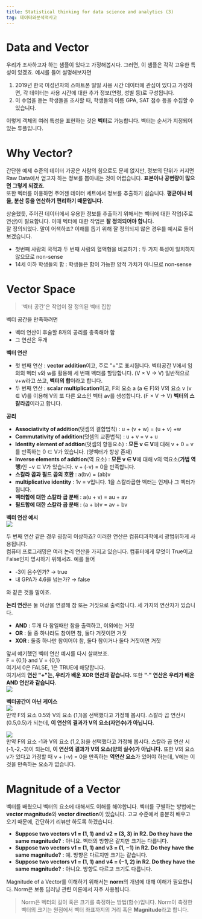 ```yaml
---
title: Statistical thinking for data science and analytics (3)
tag: 데이터와분석적사고
---
```


# Data and Vector
우리가 조사하고자 하는 샘플이 있다고 가정해봅시다. 그러면, 이 샘플은 각각 고유한 특성이 있겠죠. 예시를 들어 설명해보자면

1. 2019년 한국 미성년자의 스마트폰 일일 사용 시간 데이터에 관심이 있다고 가정하면, 각 데이터는 사용 시간에 대한 추가 정보(연령, 성별 등)로 구성됩니다.
2. 이 수업을 듣는 학생들을 조사할 때, 학생들의 이름 GPA, SAT 점수 등을 수집할 수 있습니다.

이렇게 객체의 여러 특성을 표현하는 것은 **벡터**로 가능합니다.
벡터는 순서가 지정되어 있는 튜플입니다.

# Why Vector?
간단한 예제 수준의 데이터 가공은 사람의 힘으로도 문제 없지만, 정보의 단위가 커지면 Raw Data에서 얻고자 하는 정보를 뽑아내는 것이 어렵습니다. **표본이나 공변량이 많으면 그렇게 되겠죠.**   
또한 벡터를 이용하면 주어젠 데이터 세트에서 정보를 추출하기 쉽습니다. **평균이나 비율, 분산 등을 연산하기 편리하기 때문입니다.**

상술했듯, 주어진 데이터에서 유용한 정보를 추출하기 위해서는 벡터에 대한 작업(주로 연산)이 필요합니다.
이때 벡터에 대한 작업은 **잘 정의되어야 합니다.**   
잘 정의되었다. 말이 어색하죠? 이해를 돕기 위해 잘 정의되지 않은 경우를 예시로 들어보겠습니다.
* 첫번째 사람의 국적과 두 번째 사람의 혈액형을 비교하기 : 두 가지 특성이 일치하지 않으므로 non-sense
* 14세 이하 학생들의 합 : 학생들은 합이 가능한 양적 가치가 아니므로 non-sense

# Vector Space
> '벡터 공간'은 작업이 잘 정의된 벡터 집합
> 

벡터 공간을 만족하려면
* 벡터 연산이 후술할 8개의 공리를 충족해야 함
* 그 연산은 두개

**벡터 연산**
* 첫 번째 연산 : **vector addition**이고, 주로 "+"로 표시됩니다.  벡터공간 V에서 임의의 벡터 v와 w를 활용해 세 번째 벡터를 할당합니다. (V × V → V) 일반적으로 v+w라고 쓰고, **벡터의 합**이라고 합니다.
* 두 번째 연산 : **scalar multiplication**이고, F의 요소 a (a ∈ F)와 V의 요소 v (v ∈ V)를 이용해 V의 또 다른 요소인 벡터 av를 생성합니다. (F × V → V) **벡터의 스칼라곱**이라고 합니다.

**공리**
* **Associativity of addition**(덧셈의 결합법칙) : u + (v + w) = (u + v) +w
* **Commutativity of addition**(덧셈의 교환법칙) : u + v = v + u
* **Identity element of addtion**(덧셈의 항등요소) : **모든 v ∈ V**에 대해  v + 0 = v를 만족하는 0 ∈ V가 있습니다. (영벡터가 항상 존재)
*  **Inverse elements of addtion**(역 요소) : **모든 v ∈ V**에 대해 v의 역요소(**가법 역행**)인 −v ∈ V가 있습니다. v + (-v) = 0을 만족합니다.
*  **스칼라 곱과 필드 곱의 호환** : a(bv) = (ab)v
* **multiplicative identity** : 1v = v입니다. 1을 스칼라곱한 벡터는 언제나 그 벡터가 됩니다.
*  **벡터합에 대한 스칼라 곱 분배** : a(u + v) = au + av
*  **필드합에 대한 스칼라 곱 분배** : (a + b)v = av + bv

**벡터 연산 예시**       
![](https://i.ibb.co/SdPjXL6/example.jpg)

두 번째 연산 같은 경우 굉장히 이상하죠? 이러한 연산은 컴퓨터과학에서 광범위하게 사용됩니다.      
컴퓨터 프로그래밍은 여러 논리 연산을 가지고 있습니다. 컴퓨터에게 무엇이 True이고 False인지 명시하기 위해서죠. 예를 들어
* -3이 음수인가? → true       
* 내 GPA가 4.6을 넘는가? → false

와 같은 것들 말이죠.

**논리 연산**은 둘 이상을 연결해 참 또는 거짓으로 출력합니다. 세 가지의 연산자가 있습니다.
* **AND** : 두개 다 참일때만 참을 출력하고, 이외에는 거짓
* **OR** : 둘 중 하나라도 참이면 참, 둘다 거짓이면 거짓
* **XOR** : 둘중 하나만 참이어야 참, 둘다 참이거나 둘다 거짓이면 거짓

앞서 얘기했던 벡터 연산 예시를 다시 살펴보죠.     
F = {0,1} and V = {0,1}     
여기서 0은 FALSE, 1은 TRUE에 해당합니다.    
여기서의 **연산 "+"는, 우리가 배운 XOR 연산과 같습니다.** 또한 **"·" 연산은 우리가 배운 AND 연산과 같습니다.**     
![](https://i.ibb.co/ggntbWx/op.jpg)

**벡터공간이 아닌 케이스**  
![](https://i.ibb.co/RD7f4tp/no1.jpg)       
만약 F의 요소 0.5와 V의 요소 (1,1)을 선택했다고 가정해 봅시다. 스칼라 곱 연산시 (0.5,0.5)가 되는데, **이 연산의 결과가 V의 요소(자연수)가 아닙니다.**

![](https://i.ibb.co/txncs0T/no2.jpg)     
만약 F의 요소 -1과 V의 요소 (1,2,3)을 선택했다고 가정해 봅시다. 스칼라 곱 연산 시 (-1,-2,-3)이 되는데, **이 연산의 결과가 V의 요소(양의 실수)가 아닙니다.** 또한 V의 요소 v가 있다고 가정할 때 v + (-v) = 0을 만족하는 **역연산 요소**가 있어야 하는데, V에는 이것을 만족하는 요소가 없습니다.

# Magnitude of a Vector
벡터를 배웠으니 벡터의 요소에 대해서도 이해를 해야합니다. 벡터를 구별하는 방법에는 **vector magnitude**와 **vector direction**이 있습니다. 고교 수준에서 충분히 배우고 오기 때문에, 간단하기 리뷰만 하도록 하겠습니다.

* **Suppose two vectors v1 = (1, 1) and v2 = (3, 3) in R2. Do they have the same magnitude?** : 아니요. 벡터의 방향은 같지만 크기는 다릅니다.
* **Suppose two vectors v1 = (1, 1) and v3 = (1, −1) in R2. Do they have the same magnitude?** : 예. 방향은 다르지만 크기는 같습니다.
* **Suppose two vectors v1 = (1, 1) and v4 = (−1, 2) in R2. Do they have the same magnitude?** : 아니요. 방향도 다르고 크기도 다릅니다.

Magnitude of a Vector를 이해하기 위해서는 **norm**의 개념에 대해 이해가 필요합니다. Norm은 보통 딥러닝 관련 이론에서 자주 사용됩니다.
> Norm은 벡터의 길이 혹은 크기를 측정하는 방법(함수)입니다. Norm이 측정한 벡터의 크기는 원점에서 벡터 좌표까지의 거리 혹은 **Magnitude**라고 합니다.
